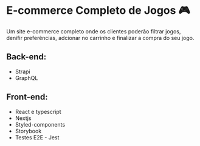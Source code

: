 # E-commerce Completo de Jogos 🎮

Um site e-commerce completo onde os clientes poderão filtrar jogos, denifir preferências, adcionar no carrinho e finalizar a compra do seu jogo.

## Back-end:
* Strapi
* GraphQL

## Front-end:
* React e typescript
* Nextjs
* Styled-components
* Storybook
* Testes E2E - Jest
